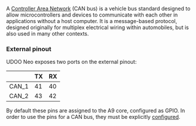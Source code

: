 A [Controller Area Network](https://en.wikipedia.org/wiki/CAN_bus) (CAN bus) is a vehicle bus standard designed to allow microcontrollers and devices to communicate with each other in applications without a host computer. It is a message-based protocol, designed originally for multiplex electrical wiring within automobiles, but is also used in many other contexts.

### External pinout
UDOO Neo exposes two ports on the external pinout:

|       | TX | RX |
|-------|----|----|
| CAN_1 | 41 | 40 |
| CAN_2 | 43 | 42 |

By default these pins are assigned to the A9 core, configured as GPIO. In order to use the pins for a CAN bus, they must be explicitly [configured](!Cookbook_Linux/Device_Tree_Editor).
